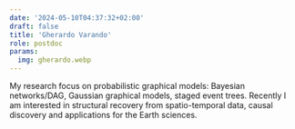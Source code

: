 ```yaml
---
date: '2024-05-10T04:37:32+02:00'
draft: false
title: 'Gherardo Varando'
role: postdoc
params:
  img: gherardo.webp
---
```


My research focus on probabilistic graphical models: Bayesian networks/DAG, Gaussian graphical models, staged event trees. Recently I am interested in structural recovery from spatio-temporal data, causal discovery and applications for the Earth sciences.
